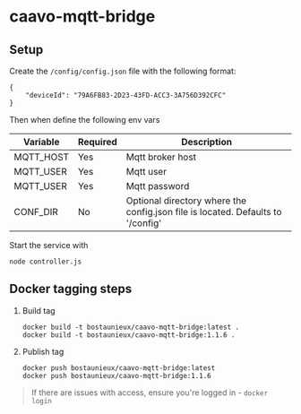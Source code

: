 # caavo-mqtt-bridge

## Setup

Create the `/config/config.json` file with the following format:

```
{
    "deviceId": "79A6FB83-2D23-43FD-ACC3-3A756D392CFC"
}
```

Then when define the following env vars

| Variable  | Required | Description      |
| ----------| -------- | ----------------
| MQTT_HOST | Yes      | Mqtt broker host |
| MQTT_USER | Yes	   | Mqtt user        |
| MQTT_USER | Yes	   | Mqtt password    |
| CONF_DIR  | No	   | Optional directory where the config.json file is located. Defaults to '/config' |

Start the service with
```
node controller.js
```

## Docker tagging steps

1. Build tag
	```
	docker build -t bostaunieux/caavo-mqtt-bridge:latest .
	docker build -t bostaunieux/caavo-mqtt-bridge:1.1.6 .
	```
2. Publish tag
	```
	docker push bostaunieux/caavo-mqtt-bridge:latest
	docker push bostaunieux/caavo-mqtt-bridge:1.1.6
	```

> If there are issues with access, ensure you're logged in - `docker login`

